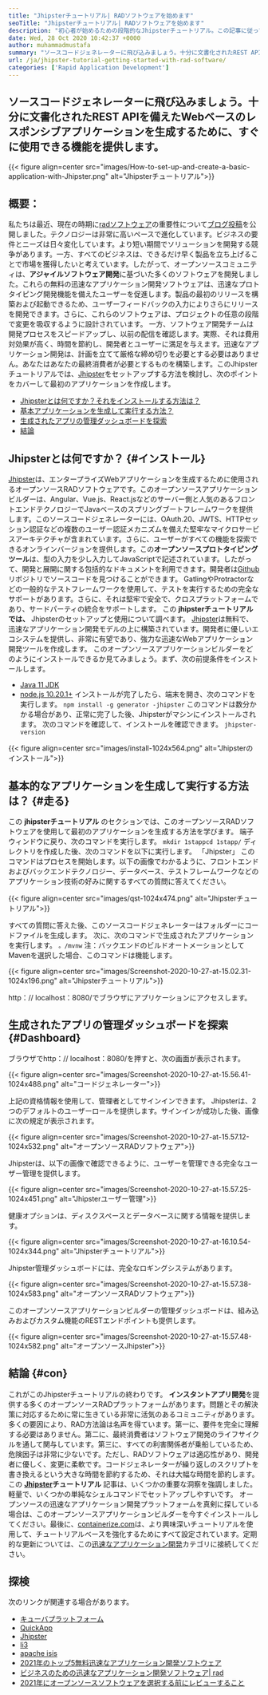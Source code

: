 ```yaml
---
title: "Jhipsterチュートリアル| RADソフトウェアを始めます" 
seoTitle: "Jhipsterチュートリアル| RADソフトウェアを始めます" 
description: "初心者が始めるための段階的なJhipsterチュートリアル。この記事に従って、オープンソースJhipster RADソフトウェアを使用して最初のアプリケーションを設定します。" 
date: Wed, 28 Oct 2020 10:42:37 +0000
author: muhammadmustafa
summary: "ソースコードジェネレーターに飛び込みましょう。十分に文書化されたREST APIを備えたWebベースのレスポンシブアプリケーションを生成するために、すぐに使用できる機能を提供します。" 
url: /ja/jhipster-tutorial-getting-started-with-rad-software/
categories: ['Rapid Application Development']
---
```


## ソースコードジェネレーターに飛び込みましょう。十分に文書化されたREST APIを備えたWebベースのレスポンシブアプリケーションを生成するために、すぐに使用できる機能を提供します。

{{< figure align=center src="images/How-to-set-up-and-create-a-basic-application-with-Jhipster.png" alt="Jhipsterチュートリアル">}}


## 概要：
私たちは最近、現在の時期に[radソフトウェア][2]の重要性について[ブログ投稿][1]を公開しました。テクノロジーは非常に高いペースで進化しています。ビジネスの要件とニーズは日々変化しています。より短い期間でソリューションを開発する競争があります。一方、すべてのビジネスは、できるだけ早く製品を立ち上げることで市場を獲得したいと考えています。したがって、オープンソースコミュニティは、**アジャイルソフトウェア開発**に基づいた多くのソフトウェアを開発しました。これらの無料の迅速なアプリケーション開発ソフトウェアは、迅速なプロトタイピング開発機能を備えたユーザーを促進します。製品の最初のリリースを構築および起動できるため、ユーザーフィードバックの入力によりさらにリリースを開発できます。さらに、これらのソフトウェアは、プロジェクトの任意の段階で変更を吸収するように設計されています。
一方、ソフトウェア開発チームは開発プロセスをスピードアップし、以前の配信を確認します。実際、それは費用対効果が高く、時間を節約し、開発者とユーザーに満足を与えます。迅速なアプリケーション開発は、計画を立てて厳格な締め切りを必要とする必要はありません。あなたはあなたの最終消費者が必要とするものを構築します。このJhipsterチュートリアルでは、[Jhipster][3]をセットアップする方法を検討し、次のポイントをカバーして最初のアプリケーションを作成します。
  * [Jhipsterとは何ですか？それをインストールする方法は？][4]
  * [基本アプリケーションを生成して実行する方法？][5]
  * [生成されたアプリの管理ダッシュボードを探索][6]
  * [結論][7]

## Jhipsterとは何ですか？   {#インストール}
[Jhipster][3]は、エンタープライズWebアプリケーションを生成するために使用されるオープンソースRADソフトウェアです。このオープンソースアプリケーションビルダーは、Angular、Vue.js、React.jsなどのサーバー側と人気のあるフロントエンドテクノロジーでJavaベースのスプリングブートフレームワークを提供します。このソースコードジェネレーターには、OAuth.20、JWTS、HTTPセッション認証などの複数のユーザー認証メカニズムを備えた堅牢なマイクロサービスアーキテクチャが含まれています。さらに、ユーザーがすべての機能を探索できるオンラインバージョンを提供します。この**オープンソースプロトタイピングツール**は、型の入力を少し入力してJavaScriptで記述されています。したがって、開発と展開に関する包括的なドキュメントを利用できます。開発者は[Github][8]リポジトリでソースコードを見つけることができます。 GatlingやProtractorなどの一般的なテストフレームワークを使用して、テストを実行するための完全なサポートがあります。さらに、それは堅牢で安全で、クロスプラットフォームであり、サードパーティの統合をサポートします。
この **jhipsterチュートリアルでは、**  Jhipsterのセットアップと使用について調べます。 [Jhipster][3]は無料で、迅速なアプリケーション開発モデルの上に構築されています。開発者に優しいエコシステムを提供し、非常に有望であり、強力な迅速なWebアプリケーション開発ツールを作成します。
このオープンソースアプリケーションビルダーをどのようにインストールできるか見てみましょう。まず、次の前提条件をインストールします。
  * [Java 11 JDK][9]
  * [node.js 10.20.1+][10]
インストールが完了したら、端末を開き、次のコマンドを実行します。
`npm install -g generator -jhipster`
このコマンドは数分かかる場合があり、正常に完了した後、Jhipsterがマシンにインストールされます。
次のコマンドを確認して、インストールを確認できます。
`jhipster-version`

{{< figure align=center src="images/install-1024x564.png" alt="Jhipsterのインストール">}}


## 基本的なアプリケーションを生成して実行する方法は？   {#走る}
この **jhipsterチュートリアル** のセクションでは、このオープンソースRADソフトウェアを使用して最初のアプリケーションを生成する方法を学びます。
端子ウィンドウに戻り、次のコマンドを実行します。
`mkdir 1stappcd 1stapp/`
ディレクトリを作成した後、次のコマンドを以下に実行します。
「Jhipster」
このコマンドはプロセスを開始します。以下の画像でわかるように、フロントエンドおよびバックエンドテクノロジー、データベース、テストフレームワークなどのアプリケーション技術の好みに関するすべての質問に答えてください。

{{< figure align=center src="images/qst-1024x474.png" alt="Jhipsterチュートリアル">}}

すべての質問に答えた後、このソースコードジェネレーターはフォルダーにコードファイルを生成します。
次に、次のコマンドで生成されたアプリケーションを実行します。
`。/mvnw`
注：バックエンドのビルドオートメーションとしてMavenを選択した場合、このコマンドは機能します。

{{< figure align=center src="images/Screenshot-2020-10-27-at-15.02.31-1024x196.png" alt="Jhipsterチュートリアル">}}

http：// localhost：8080/でブラウザにアプリケーションにアクセスします。

## 生成されたアプリの管理ダッシュボードを探索 {#Dashboard}
ブラウザでhttp：// localhost：8080/を押すと、次の画面が表示されます。

{{< figure align=center src="images/Screenshot-2020-10-27-at-15.56.41-1024x488.png" alt="コードジェネレーター">}}

上記の資格情報を使用して、管理者としてサインインできます。 Jhipsterは、2つのデフォルトのユーザーロールを提供します。サインインが成功した後、画像に次の規定が表示されます。

{{< figure align=center src="images/Screenshot-2020-10-27-at-15.57.12-1024x532.png" alt="オープンソースRADソフトウェア">}}

Jhipsterは、以下の画像で確認できるように、ユーザーを管理できる完全なユーザー管理を提供します。

{{< figure align=center src="images/Screenshot-2020-10-27-at-15.57.25-1024x451.png" alt="Jhipsterユーザー管理">}}

健康オプションは、ディスクスペースとデータベースに関する情報を提供します。

{{< figure align=center src="images/Screenshot-2020-10-27-at-16.10.54-1024x344.png" alt="Jhipsterチュートリアル">}}

Jhipster管理ダッシュボードには、完全なロギングシステムがあります。

{{< figure align=center src="images/Screenshot-2020-10-27-at-15.57.38-1024x583.png" alt="オープンソースRADソフトウェア">}}

このオープンソースアプリケーションビルダーの管理ダッシュボードは、組み込みおよびカスタム機能のRESTエンドポイントも提供します。

{{< figure align=center src="images/Screenshot-2020-10-27-at-15.57.48-1024x582.png" alt="オープンソースJhipster">}}


## 結論 {#con}
これがこのJhipsterチュートリアルの終わりです。 **インスタントアプリ開発**を提供する多くのオープンソースRADプラットフォームがあります。問題とその解決策に対応するために常に生きている非常に活気のあるコミュニティがあります。多くの要因により、RAD方法論は名声を得ています。第一に、要件を完全に理解する必要はありません。第二に、最終消費者はソフトウェア開発のライフサイクルを通して関与しています。第三に、すべての利害関係者が乗船しているため、危険因子は非常に少ないです。ただし、RADソフトウェアは適応性があり、開発者に優しく、変更に柔軟です。コードジェネレーターが繰り返しのスクリプトを書き換えるという大きな時間を節約するため、それは大幅な時間を節約します。この **[Jhipster][3]チュートリアル** 記事は、いくつかの重要な洞察を強調しました。軽量で、いくつかの単純なシェルコマンドでセットアップしやすいです。
オープンソースの迅速なアプリケーション開発プラットフォームを真剣に探している場合は、このオープンソースアプリケーションビルダーを今すぐインストールしてください。最後に、[containerize.com][11]は、より興味深いチュートリアルを使用して、チュートリアルベースを強化するためにすべて設定されています。定期的な更新については、この[迅速なアプリケーション開発][2]カテゴリに接続してください。

## 探検
次のリンクが関連する場合があります。
  * [キューバプラットフォーム][12]
  * [QuickApp][13]
  * [Jhipster][3]
  * [li3][14]
  * [apache isis][15]
  * [2021年のトップ5無料迅速なアプリケーション開発ソフトウェア][16]
  * [ビジネスのための迅速なアプリケーション開発ソフトウェア| rad][17]
  * [2021年にオープンソースソフトウェアを選択する前にレビューすること][18]

  
[1]: https://blog.containerize.com/2020/10/23/how-rad-software-can-help-you-to-grow-business-to-next-level/
[2]: https://products.containerize.com/rad
[3]: https://products.containerize.com/rad/jhipster
[4]: #install
[5]: #run
[6]: #dashboard
[7]: #con
[8]: https://github.com/jhipster/generator-jhipster
[9]: https://www.oracle.com/java/technologies/javase-jdk11-downloads.html
[10]: https://nodejs.org/en/
[11]: https://www.containerize.com/
[12]: https://products.containerize.com/rad/cuba
[13]: https://products.containerize.com/rad/quickapp
[14]: https://products.containerize.com/rad/li3
[15]: https://products.containerize.com/rad/apache-isis
[16]: https://blog.containerize.com/rapid-application-development/top-5-free-rapid-application-development-software-in-2021/
[17]: https://blog.containerize.com/rapid-application-development/rapid-application-development-software-for-business-rad/
[18]: https://blog.containerize.com/cmdb-software/things-to-review-before-opting-open-source-software-in-2021/

